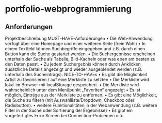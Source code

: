# portfolio-webprogrammierung

## Anforderungen
Projektbeschreibung
MUST-HAVE-Anforderungen
• Die Web-Anwendung verfügt über eine Homepage und einer weiteren Seite (freie Wahl)
• In einem Textfeld können Suchbegriffe eingegeben und z.B. durch einen Button kann die
Suche gestartet werden.
• Die Suchergebnisse erscheinen unterhalb der Suche als Tabelle, Bild-Kacheln oder was
eben am besten zu den Daten passt.
• Zu jedem Suchergebnis können durch Anklicken zusätzliche Details angezeigt und wieder
ausgeblendet werden (z.B. unterhalb des Sucheintrags).
NICE-TO-HAVEs
• Es gibt die Möglichkeit Artist zu favorisieren / auf eine Merkliste zu setzten
• Die Merkliste wird lokal im Browser mit localStorage gespeichert.
• Die Merkliste wird wahrscheinlich unter dem Menüpunkt „Favoriten“ angezeigt
• Es ist möglich, Einträge aus der Merkliste zu entfernen.
• Es gibt eine Möglichkeit, die Suche zu filtern (mit Auswahlliste/Dropdown, Checkbox oder
Radiobutton).
• weitere Funktionalitäten in der Webanwendung (z.B. weitere Filter in der Suche oder
Sortierung der Ergebnisse)
• Es gibt ein vorgefertigtes Error Screen bei Connection-Problemen o.ä.
